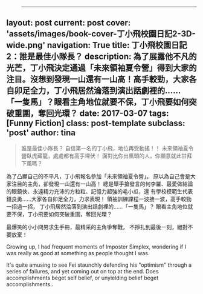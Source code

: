 >---
layout: post
current: post
cover: 'assets/images/book-cover-丁小飛校園日記2-3D-wide.png'
navigation: True
title: 丁小飛校園日記2：誰是最佳小隊長？
description: 為了展露他不凡的光芒，丁小飛決定通過「未來領袖夏令營」得到大家的注目。沒想到發現一山還有一山高！高手較勁，大家各自卯足全力，丁小飛居然淪落到演出話劇裡的……「一隻馬」？眼看主角地位就要不保，丁小飛要如何突破重圍，奪回光環？
date: 2017-03-07
tags: [Funny Fiction]
class: post-template
subclass: 'post'
author: tina
---

> 誰是最佳小隊長？
> 自信第一名的丁小飛，地位再受動搖！！
> 未來領袖夏令營臥虎藏龍，處處都有高手埋伏！
> 面對比你出風頭的人，你願意就此甘拜下風嗎？

<!--more-->

為了凸顯自己的不平凡，丁小飛報名參加「未來領袖夏令營」。
原以為自己會是大家注目的主角，卻發現一山還有一山高！
總是舉手搶發言的何李羅、最愛做結論的眼鏡俠、永遠精力充沛的方粒粒、記憶力超強的毛小瓜，還
有學校模範生代表錢良勇……大家各自卯足全力，力求表現！
領袖訓練課程一波接一波，高手較勁一招過一招，
丁小飛居然淪落到演出話劇裡的……「一隻馬」？
眼看主角地位就要不保，丁小飛要如何突破重圍，奪回光環？

最爆笑的小小冏男求生手冊，最精采的主角爭奪戰，
不掙扎到最後一刻，絕對不要放棄！



Growing up, I had frequent moments of Imposter Simplex, wondering if I was really as good at something as people thought I was. 

<!--more-->

It's quite amusing to see Fei staunchly defending his "optimism" through a series of failures, and yet coming out on top at the end. Does accomplishments beget self belief, or unyielding belief beget accomplishments..


